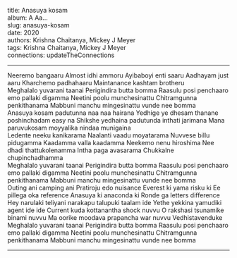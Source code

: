title: Anasuya kosam  
album: A Aa...  
slug: anasuya-kosam  
date: 2020  
authors: Krishna Chaitanya, Mickey J Meyer  
tags: Krishna Chaitanya, Mickey J Meyer  
connections: updateTheConnections  

------------

Neeremo bangaaru Almost idhi ammoru Ayibaboyi enti saaru Aadhayam just aaru Kharchemo padhahaaru Maintanance kashtam brotheru  
Meghalalo yuvarani taanai Perigindira butta bomma Raasulu posi penchaaro emo pallaki digamma Neetini poolu munchesinattu Chitramgunna penkithanama Mabbuni manchu mingesinattu vunde nee bomma  
Anasuya kosam padutunna naa naa hairana Yedhige ye dhesam thanane poshinchadam easy na Shikshe yedhaina padutunda inthati jarimana Mana paruvukosam moyyalika nindaa munigaina  
Ledente neeku kanikarama Naalanti vaadu moyatarama Nuvvese billu pidugamma Kaadamma valla kaadamma Neekemo nenu hiroshima Nee dhadi thattukolenamma Intha paga avasarama Chukkalne chupinchadhamma  
Meghalalo yuvarani taanai Perigindira butta bomma Raasulu posi penchaaro emo pallaki digamma Neetini poolu munchesinattu Chitramgunna penkithanama Mabbuni manchu mingesinattu vunde nee bomma  
Outing ani camping ani Pratiroju edo nuisance Everest ki yama risku ki Ee pillega oka reference Anasuya ki anaconda ki Ronde ga letters difference Hey narulaki teliyani narakapu talupuki taalam ide Yethe yekkina yamudiki agent ide ide   Current kuda kottanantha shock nuvvu O rakshasi tsunamike binami nuvvu Ma oorike moodava prapancha war nuvvu Vedhistavenduke  
Meghalalo yuvarani taanai Perigindira butta bomma Raasulu posi penchaaro emo pallaki digamma Neetini poolu munchesinattu Chitramgunna penkithanama Mabbuni manchu mingesinattu vunde nee bomma  


------------
